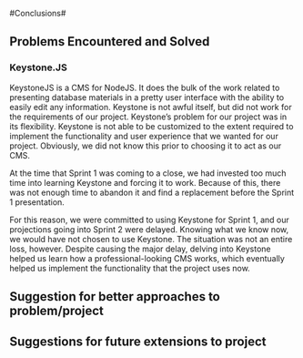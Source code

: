 #Conclusions#

## Problems Encountered and Solved

### Keystone.JS

KeystoneJS is a CMS for NodeJS.  It does the bulk of the work related to presenting database materials in a pretty user interface with the ability to easily edit any information.  Keystone is not awful itself, but did not work for the requirements of our project.  Keystone’s problem for our project was in its flexibility.  Keystone is not able to be customized to the extent required to implement the functionality and user experience that we wanted for our project.  Obviously, we did not know this prior to choosing it to act as our CMS.

At the time that Sprint 1 was coming to a close, we had invested too much time into learning Keystone and forcing it to work.  Because of this, there was not enough time to abandon it and find a replacement before the Sprint 1 presentation.


For this reason, we were committed to using Keystone for Sprint 1, and our projections going into Sprint 2 were delayed.  Knowing what we know now, we would have not chosen to use Keystone.  The situation was not an entire loss, however.  Despite causing the major delay, delving into Keystone helped us learn how a professional-looking CMS works, which eventually helped us implement the functionality that the project uses now.


## Suggestion for better approaches to problem/project
## Suggestions for future extensions to project
